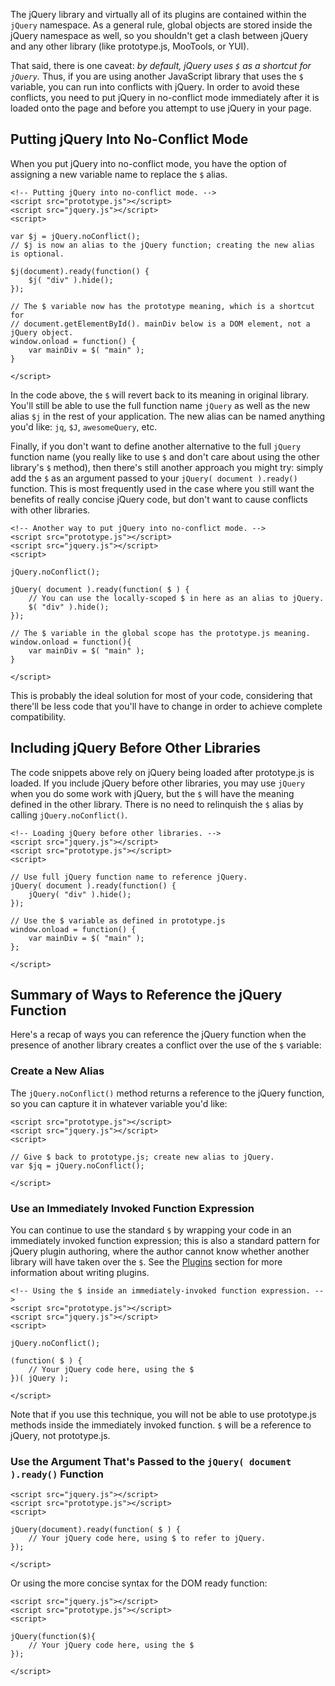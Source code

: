 <script>{
	"title": "Avoiding Conflicts with Other Libraries",
	"level": "beginner",
	"source": "http://jqfundamentals.com/legacy",
	"attribution": [ "jQuery Fundamentals" ]
}</script>

The jQuery library and virtually all of its plugins are contained within the `jQuery` namespace. As a general rule, global objects are stored inside the jQuery namespace as well, so you shouldn't get a clash between jQuery and any other library (like prototype.js, MooTools, or YUI).

That said, there is one caveat: _by default, jQuery uses `$` as a shortcut for `jQuery`._ Thus, if you are using another JavaScript library that uses the `$` variable, you can run into conflicts with jQuery. In order to avoid these conflicts, you need to put jQuery in no-conflict mode immediately after it is loaded onto the page and before you attempt to use jQuery in your page.

## Putting jQuery Into No-Conflict Mode

When you put jQuery into no-conflict mode, you have the option of assigning a new variable name to replace the `$` alias.

```
<!-- Putting jQuery into no-conflict mode. -->
<script src="prototype.js"></script>
<script src="jquery.js"></script>
<script>

var $j = jQuery.noConflict();
// $j is now an alias to the jQuery function; creating the new alias is optional.

$j(document).ready(function() {
	$j( "div" ).hide();
});

// The $ variable now has the prototype meaning, which is a shortcut for
// document.getElementById(). mainDiv below is a DOM element, not a jQuery object.
window.onload = function() {
	var mainDiv = $( "main" );
}

</script>
```

In the code above, the `$` will revert back to its meaning in original library. You'll still be able to use the full function name `jQuery` as well as the new alias `$j` in the rest of your application. The new alias can be named anything you'd like: `jq`, `$J`, `awesomeQuery`, etc.

Finally, if you don't want to define another alternative to the full `jQuery` function name (you really like to use `$` and don't care about using the other library's `$` method), then there's still another approach you might try: simply add the `$` as an argument passed to your `jQuery( document ).ready()` function. This is most frequently used in the case where you still want the benefits of really concise jQuery code, but don't want to cause conflicts with other libraries.

```
<!-- Another way to put jQuery into no-conflict mode. -->
<script src="prototype.js"></script>
<script src="jquery.js"></script>
<script>

jQuery.noConflict();

jQuery( document ).ready(function( $ ) {
	// You can use the locally-scoped $ in here as an alias to jQuery.
	$( "div" ).hide();
});

// The $ variable in the global scope has the prototype.js meaning.
window.onload = function(){
	var mainDiv = $( "main" );
}

</script>
```

This is probably the ideal solution for most of your code, considering that there'll be less code that you'll have to change in order to achieve complete compatibility.

## Including jQuery Before Other Libraries

The code snippets above rely on jQuery being loaded after prototype.js is loaded. If you include jQuery before other libraries, you may use `jQuery` when you do some work with jQuery, but the `$` will have the meaning defined in the other library. There is no need to relinquish the `$` alias by calling `jQuery.noConflict()`.

```
<!-- Loading jQuery before other libraries. -->
<script src="jquery.js"></script>
<script src="prototype.js"></script>
<script>

// Use full jQuery function name to reference jQuery.
jQuery( document ).ready(function() {
	jQuery( "div" ).hide();
});

// Use the $ variable as defined in prototype.js
window.onload = function() {
	var mainDiv = $( "main" );
};

</script>
```

## Summary of Ways to Reference the jQuery Function

Here's a recap of ways you can reference the jQuery function when the presence of another library creates a conflict over the use of the `$` variable:

### Create a New Alias

The `jQuery.noConflict()` method returns a reference to the jQuery function, so you can capture it in whatever variable you'd like:

```
<script src="prototype.js"></script>
<script src="jquery.js"></script>
<script>

// Give $ back to prototype.js; create new alias to jQuery.
var $jq = jQuery.noConflict();

</script>
```

### Use an Immediately Invoked Function Expression

You can continue to use the standard `$` by wrapping your code in an immediately invoked function expression; this is also a standard pattern for jQuery plugin authoring, where the author cannot know whether another library will have taken over the `$`. See the [Plugins](/plugins/) section for more information about writing plugins.

```
<!-- Using the $ inside an immediately-invoked function expression. -->
<script src="prototype.js"></script>
<script src="jquery.js"></script>
<script>

jQuery.noConflict();

(function( $ ) {
	// Your jQuery code here, using the $
})( jQuery );

</script>
```

Note that if you use this technique, you will not be able to use prototype.js methods inside the immediately invoked function. `$` will be a reference to jQuery, not prototype.js.

### Use the Argument That's Passed to the `jQuery( document ).ready()` Function

```
<script src="jquery.js"></script>
<script src="prototype.js"></script>
<script>

jQuery(document).ready(function( $ ) {
	// Your jQuery code here, using $ to refer to jQuery.
});

</script>
```

Or using the more concise syntax for the DOM ready function:

```
<script src="jquery.js"></script>
<script src="prototype.js"></script>
<script>

jQuery(function($){
	// Your jQuery code here, using the $
});

</script>
```
